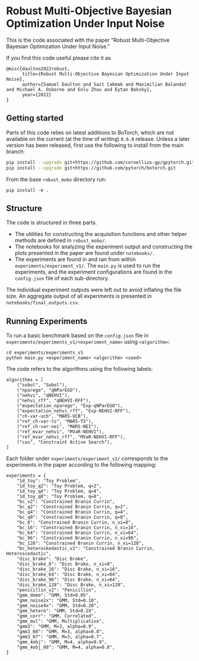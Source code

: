# Robust Multi-Objective Bayesian Optimization Under Input Noise

This is the code associated with the paper "Robust Multi-Objective Bayesian Optimization Under Input Noise."

If you find this code useful please cite it as

    @misc{daulton2022robust,
          title={Robust Multi-Objective Bayesian Optimization Under Input Noise}, 
          author={Samuel Daulton and Sait Cakmak and Maximilian Balandat and Michael A. Osborne and Enlu Zhou and Eytan Bakshy},
          year={2022}
    }

## Getting started

Parts of this code relies on latest additions to BoTorch, which are not available
on the current (at the time of writing) `0.6.0` release. Unless a later version has been
released, first use the following to install from the main branch:
```bash
pip install --upgrade git+https://github.com/cornellius-gp/gpytorch.git
pip install --upgrade git+https://github.com/pytorch/botorch.git
```

From the base `robust_mobo` directory run:

`pip install -e .`

## Structure

The code is structured in three parts.
- The utilities for constructing the acquisition functions and other helper methods are defined in `robust_mobo/`.
- The notebooks for analyzing the experiment output and constructing the plots presented in the paper are found under `notebooks/`.
- The experiments are found in and ran from within `experiments/experiment_v1/`. The `main.py` is used to run the experiments, and the experiment configurations are found in the `config.json` file of each sub-directory. 

The individual experiment outputs were left out to avoid inflating the file size. An aggregate output of all experiments is presented in `notebooks/final_outputs.csv`.

## Running Experiments

To run a basic benchmark based on the `config.json` file in `experiments/experiments_v1/<experiment_name>` using `<algorithm>`:

```
cd experiments/experiments_v1
python main.py <experiment_name> <algorithm> <seed>
```

The code refers to the algorithms using the following labels:
```
algorithms = [
    ("sobol", "Sobol"),
    ("nparego", "qNParEGO"),
    ("nehvi", "qNEHVI"),
    ("nehvi_rff", "qNEHVI-RFF"),
    ("expectation_nparego", "Exp-qNParEGO"),
    ("expectation_nehvi_rff", "Exp-NEHVI-RFF"),
    ("ch-var-ucb", "MARS-UCB"),
    ("ref_ch-var-ts", "MARS-TS"),
    ("ref_ch-var-nei", "MARS-NEI"),
    ("ref_mvar_nehvi", "MVaR-NEHVI"),
    ("ref_mvar_nehvi_rff", "MVaR-NEHVI-RFF"),
    ("cas", "Constraint Active Search"),
]
```

Each folder under `experiments/experiment_v1/` corresponds to the experiments in the paper according to the following mapping:
```
experiments = {
    "1d_toy": "Toy Problem",
    "1d_toy_q2": "Toy Problem, q=2",
    "1d_toy_q4": "Toy Problem, q=4",
    "1d_toy_q8": "Toy Problem, q=8",
    "bc_v2": "Constrained Branin Currin",
    "bc_q2": "Constrained Branin Currin, q=2",
    "bc_q4": "Constrained Branin Currin, q=4",
    "bc_q8": "Constrained Branin Currin, q=8",
    "bc_8": "Constrained Branin Currin, n_xi=8",
    "bc_16": "Constrained Branin Currin, n_xi=16",
    "bc_64": "Constrained Branin Currin, n_xi=64",
    "bc_96": "Constrained Branin Currin, n_xi=96",
    "bc_128": "Constrained Branin Currin, n_xi=128",
    "bc_heteroskedastic_v2": "Constrained Branin Currin, Heteroscedastic",
    "disc_brake": "Disc Brake",
    "disc_brake_8": "Disc Brake, n_xi=8",
    "disc_brake_16": "Disc Brake, n_xi=16",
    "disc_brake_64": "Disc Brake, n_xi=64",
    "disc_brake_96": "Disc Brake, n_xi=64",
    "disc_brake_128": "Disc Brake, n_xi=128",
    "penicillin_v2": "Penicillin",
    "gmm_demo": "GMM, Std=0.05",
    "gmm_noise2x": "GMM, Std=0.10",
    "gmm_noise4x": "GMM, Std=0.20",
    "gmm_hetero": "GMM, Std=0.2X",
    "gmm_corr": "GMM, Correlated",
    "gmm_mul": "GMM, Multiplicative",
    "gmm3": "GMM, M=3, alpha=0.9",
    "gmm3_08": "GMM, M=3, alpha=0.8",
    "gmm3_07": "GMM, M=3, alpha=0.7",
    "gmm_4obj": "GMM, M=4, alpha=0.9",
    "gmm_4obj_08": "GMM, M=4, alpha=0.8",
}
```
